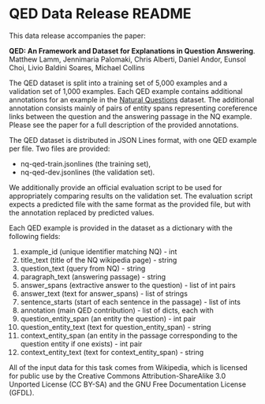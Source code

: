 # QED Data Release README

This data release accompanies the paper:

**QED: An Framework and Dataset for Explanations in Question Answering**. 
Matthew Lamm, Jennimaria Palomaki, Chris Alberti, Daniel Andor, Eunsol Choi, Livio Baldini Soares, Michael Collins

The QED dataset is split into a training set of 5,000 examples and a validation set of 1,000 examples. Each QED example contains additional annotations for an example in the [Natural Questions](https://ai.google.com/research/NaturalQuestions) dataset. The additional annotation consists mainly of pairs of entity spans representing coreference links between the question and the answering passage in the NQ example. Please see the paper for a full description of the provided annotations.

The QED dataset is distributed in JSON Lines format, with one QED example per file. Two files are provided:
* nq-qed-train.jsonlines (the training set),
* nq-qed-dev.jsonlines (the validation set).

We additionally provide an official evaluation script to be used for appropriately comparing results on the validation set. The evaluation script expects a predicted file with the same format as the provided file, but with the annotation replaced by predicted values.

Each QED example is provided in the dataset as a dictionary with the following fields:
1. example_id (unique identifier matching NQ) - int
1. title_text (title of the NQ wikipedia page) - string
1. question_text (query from NQ) - string
1. paragraph_text (answering passage) - string
1. answer_spans (extractive answer to the question) - list of int pairs
1. answer_text (text for answer_spans) - list of strings
1. sentence_starts (start of each sentence in the passage) - list of ints
1. annotation (main QED contribution) - list of dicts, each with
1. question_entity_span (an entity the question) - int pair
1. question_entity_text (text for question_entity_span) - string
1. context_entity_span (an entity in the passage corresponding to the question entity if one exists) - int pair
1. context_entity_text (text for context_entity_span) - string

All of the input data for this task comes from Wikipedia, which is licensed for public use by the Creative Commons Attribution-ShareAlike 3.0 Unported License (CC BY-SA) and the GNU Free Documentation License (GFDL).
